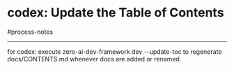 # codex: Update the Table of Contents

#process-notes
***

for codex: execute zero-ai-dev-framework dev --update-toc to regenerate docs/CONTENTS.md whenever docs are added or renamed.


